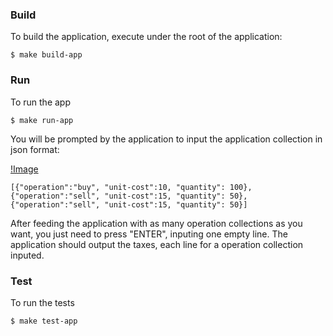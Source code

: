 ### Build

To build the application, execute under the root of the application:

```$ make build-app```

### Run

To run the app

```$ make run-app```

You will be prompted by the application to input the application collection in json format:

[!Image](run-app.png?raw=true)

```
[{"operation":"buy", "unit-cost":10, "quantity": 100},{"operation":"sell", "unit-cost":15, "quantity": 50},{"operation":"sell", "unit-cost":15, "quantity": 50}]
```

After feeding the application with as many operation collections as you want, you just need to press "ENTER", inputing one empty line. The application should output the taxes, each line for a operation collection inputed.

### Test

To run the tests

```$ make test-app```